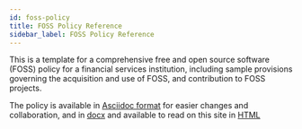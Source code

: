 ```yaml
---
id: foss-policy
title: FOSS Policy Reference
sidebar_label: FOSS Policy Reference
---
```


This is a template for a comprehensive free and open source software (FOSS) policy for a financial services institution, including sample provisions governing the acquisition and use of FOSS, and contribution to FOSS projects.

The policy is available in <a href="https://github.com/finos/reference-foss-policy/blob/master/src/FINOS-reference-FOSS-policy.adoc">Asciidoc format</a> for easier changes and collaboration, and in <a href="https://github.com/finos/reference-foss-policy/tree/master/bin/docx">docx</a> and available to read on this site in [HTML](../bok/Artifacts/Reference-FOSS-Policy)

